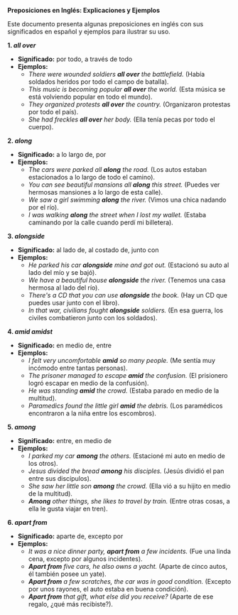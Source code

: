 

**Preposiciones en Inglés: Explicaciones y Ejemplos**

Este documento presenta algunas preposiciones en inglés con sus significados en español y ejemplos para ilustrar su uso.

**1. *all over***

*   **Significado:** por todo, a través de todo
*   **Ejemplos:**
    *   *There were wounded soldiers **all over** the battlefield.* (Había soldados heridos por todo el campo de batalla).
    *   *This music is becoming popular **all over** the world.* (Esta música se está volviendo popular en todo el mundo).
    *   *They organized protests **all over** the country.* (Organizaron protestas por todo el país).
    *   *She had freckles **all over** her body.* (Ella tenía pecas por todo el cuerpo).

**2. *along***

*   **Significado:** a lo largo de, por
*   **Ejemplos:**
    *   *The cars were parked all **along** the road.* (Los autos estaban estacionados a lo largo de todo el camino).
    *   *You can see beautiful mansions all **along** this street.* (Puedes ver hermosas mansiones a lo largo de esta calle).
    *   *We saw a girl swimming **along** the river.* (Vimos una chica nadando por el río).
    *   *I was walking **along** the street when I lost my wallet.* (Estaba caminando por la calle cuando perdí mi billetera).

**3. *alongside***

*   **Significado:** al lado de, al costado de, junto con
*   **Ejemplos:**
    *   *He parked his car **alongside** mine and got out.* (Estacionó su auto al lado del mío y se bajó).
    *   *We have a beautiful house **alongside** the river.* (Tenemos una casa hermosa al lado del río).
    *   *There's a CD that you can use **alongside** the book.* (Hay un CD que puedes usar junto con el libro).
    *   *In that war, civilians fought **alongside** soldiers.* (En esa guerra, los civiles combatieron junto con los soldados).

**4. *amid   amidst***

*   **Significado:** en medio de, entre
*   **Ejemplos:**
    *   *I felt very uncomfortable **amid** so many people.* (Me sentía muy incómodo entre tantas personas).
    *   *The prisoner managed to escape **amid** the confusion.* (El prisionero logró escapar en medio de la confusión).
    *   *He was standing **amid** the crowd.* (Estaba parado en medio de la multitud).
    *   *Paramedics found the little girl **amid** the debris.* (Los paramédicos encontraron a la niña entre los escombros).

**5. *among***

*   **Significado:** entre, en medio de
*   **Ejemplos:**
    *   *I parked my car **among** the others.* (Estacioné mi auto en medio de los otros).
    *   *Jesus divided the bread **among** his disciples.* (Jesús dividió el pan entre sus discípulos).
    *   *She saw her little son **among** the crowd.* (Ella vió a su hijito en medio de la multitud).
    *   ***Among** other things, she likes to travel by train.* (Entre otras cosas, a ella le gusta viajar en tren).

**6. *apart from***

*   **Significado:** aparte de, excepto por
*   **Ejemplos:**
    *   *It was a nice dinner party, **apart from** a few incidents.* (Fue una linda cena, excepto por algunos incidentes).
    *   ***Apart from** five cars, he also owns a yacht.* (Aparte de cinco autos, él también posee un yate).
    *   ***Apart from** a few scratches, the car was in good condition.* (Excepto por unos rayones, el auto estaba en buena condición).
    *   ***Apart from** that gift, what else did you receive?* (Aparte de ese regalo, ¿qué más recibiste?).
